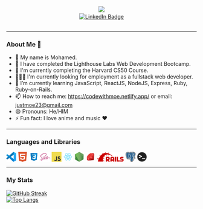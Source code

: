 <div id="header" align="center">
  <img src="https://media.giphy.com/media/qgQUggAC3Pfv687qPC/giphy.gif" width="200"/>
</div>
<div id="badges" align="center">
  <a href="https://www.linkedin.com/in/mohamed-mohamed96/">
  <img src="https://img.shields.io/badge/LinkedIn-blue?style=for-the-badge&logo=linkedin&logoColor=white" alt="LinkedIn Badge"/>
  </a>
</div>
<div align="center">
<img src="https://komarev.com/ghpvc/?username=mozeezy&style=flat-square&color=blue" alt=""/>
</div>

---

### About Me 👋


- :man: My name is Mohamed.
- 🔭 I have completed the Lighthouse Labs Web Development Bootcamp.
- 🔭 I'm currently completing the Harvard CS50 Course.
- 👨🏾‍💻 I'm currently looking for employment as a fullstack web developer.
- 🌱 I’m currently learning JavaScript, ReactJS, NodeJS, Express, Ruby, Ruby-on-Rails.
- 📫 How to reach me: https://codewithmoe.netlify.app/ or email: justmoe23@gmail.com
- 😄 Pronouns: He/HIM
- ⚡ Fun fact: I love anime and music ❤️

---

### Languages and Libraries
[<img align="center" alt="Visual Studio Code" width="26px" src="./icons/vscode.png" />](https://visualstudio.microsoft.com/)
[<img align="center" alt="HTML5" width="26px" src="./icons/html5.png" />](https://developer.mozilla.org/en-US/docs/Glossary/HTML5)
[<img align="center" alt="CSS3" width="26px" src="./icons/css3.png" />](https://developer.mozilla.org/en-US/docs/Web/CSS)
[<img align="center" alt="Sass" width="26px" src="./icons/sass.png" />](https://sass-lang.com/)
[<img align="center" alt="JavaScript" width="26px" src="./icons/javascript.png" />](https://developer.mozilla.org/en-US/docs/Web/JavaScript)
[<img align="center" alt="React" width="26px" src="./icons/react.png" />](https://reactjs.org/)
[<img align="center" alt="Node.js" width="26px" src="./icons/nodejs.png" />](https://nodejs.org/en/)
[<img align="center" alt="Ruby" width="26px" src="./icons/ruby.png" />](https://www.ruby-lang.org/en/)
[<img align="center" alt="Rails" height="26px" src="./icons/rails.png" />](https://rubyonrails.org/)
[<img align="center" alt="PostgreSQL" width="26px" src="./icons/postgresql.png" />](https://www.postgresql.org/)
[<img align="center" alt="Terminal" width="26px" src="./icons/terminal.png" />](https://iterm2.com/)


---


### My Stats
[![GitHub Streak](http://github-readme-streak-stats.herokuapp.com?user=mozeezy&theme=dark&background=000000)](https://git.io/streak-stats)\
[![Top Langs](https://github-readme-stats.vercel.app/api/top-langs/?username=mozeezy&layout=compact&theme=vision-friendly-dark)](https://github.com/anuraghazra/github-readme-stats)



